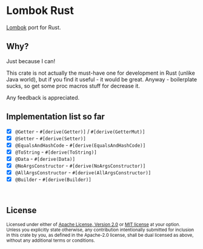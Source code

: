 # Lombok Rust
[Lombok](https://projectlombok.org) port for Rust.

## Why?
Just because I can! 

This crate is not actually the must-have one for development in Rust (unlike Java world), 
but if you find it useful - it would be great. 
Anyway - boilerplate sucks, so get some proc macros stuff for decrease it.

Any feedback is appreciated.

## Implementation list so far
- [x] `@Getter` - `#[derive(Getter)]` / `#[derive(GetterMut)]` 
- [x] `@Setter` - `#[derive(Setter)]`
- [x] `@EqualsAndHashCode` - `#[derive(EqualsAndHashCode)]`
- [x] `@ToString` - `#[derive(ToString)]`
- [x] `@Data` - `#[derive(Data)]`
- [x] `@NoArgsConstructor` - `#[derive(NoArgsConstructor)]`
- [x] `@AllArgsConstructor` - `#[derive(AllArgsConstructor)]`
- [x] `@Builder` - `#[derive(Builder)]`

<br>

## License

<sup>
Licensed under either of <a href="LICENSE-APACHE.md">Apache License, Version
2.0</a> or <a href="LICENSE-MIT.md">MIT license</a> at your option.
</sup>

<br>

<sub>
Unless you explicitly state otherwise, any contribution intentionally submitted
for inclusion in this crate by you, as defined in the Apache-2.0 license, shall
be dual licensed as above, without any additional terms or conditions.
</sub>
